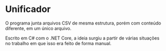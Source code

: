 # Unificador
O programa junta arquivos CSV de mesma estrutura, porém com conteúdo diferente, em um único arquivo.

Escrito em C# com o .NET Core, a ideia surgiu a partir de várias situações no trabalho em que isso era feito de forma manual.
